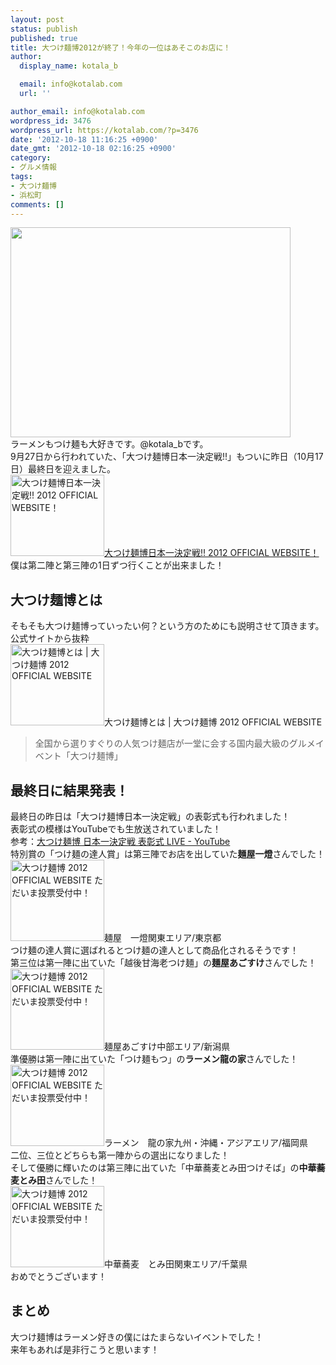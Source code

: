 ```yaml
---
layout: post
status: publish
published: true
title: 大つけ麺博2012が終了！今年の一位はあそこのお店に！
author:
  display_name: kotala_b

  email: info@kotalab.com
  url: ''

author_email: info@kotalab.com
wordpress_id: 3476
wordpress_url: https://kotalab.com/?p=3476
date: '2012-10-18 11:16:25 +0900'
date_gmt: '2012-10-18 02:16:25 +0900'
category:
- グルメ情報
tags:
- 大つけ麺博
- 浜松町
comments: []
---
```

<p><a href="https://kotalab.com/wp-content/uploads/tukemenhaku_121018.jpg" target="_blank"><img src="https://kotalab.com/wp-content/uploads/tukemenhaku_121018.jpg" alt="" title="tukemenhaku_121018" width="448" height="336" class="alignnone size-full wp-image-3482" /></a><br />
ラーメンもつけ麺も大好きです。@kotala_bです。<br />
9月27日から行われていた、「大つけ麺博日本一決定戦!!」もついに昨日（10月17日）最終日を迎えました。<br />
<a href="http://dai-tsukemen-haku.com/" target="_blank"><img  class="alignleft" src="http://capture.heartrails.com/150x130?http://dai-tsukemen-haku.com/" alt="大つけ麺博日本一決定戦!! 2012 OFFICIAL WEBSITE！" width="150" height="130" /></a><a href="http://dai-tsukemen-haku.com/" target="_blank">大つけ麺博日本一決定戦!! 2012 OFFICIAL WEBSITE！</a><a href="http://b.hatena.ne.jp/entry/http://dai-tsukemen-haku.com/" target="_blank"><img border="0" src="http://b.hatena.ne.jp/entry/image/http://dai-tsukemen-haku.com/" alt="" /></a><br style="clear:both;" />僕は第二陣と第三陣の1日ずつ行くことが出来ました！<br />
<!--more--></p>
<h2>大つけ麺博とは</h2>
<p>そもそも大つけ麺博っていったい何？という方のためにも説明させて頂きます。<br />
公式サイトから抜粋<br />
<span class="removed_link" title="http://dai-tsukemen-haku.com/about.html"><img  class="alignleft" src="http://capture.heartrails.com/150x130?http://dai-tsukemen-haku.com/about.html" alt="大つけ麺博とは | 大つけ麺博 2012 OFFICIAL WEBSITE" width="150" height="130" /></span><span class="removed_link" title="http://dai-tsukemen-haku.com/about.html">大つけ麺博とは | 大つけ麺博 2012 OFFICIAL WEBSITE</span><a href="http://b.hatena.ne.jp/entry/http://dai-tsukemen-haku.com/about.html" target="_blank"><img border="0" src="http://b.hatena.ne.jp/entry/image/http://dai-tsukemen-haku.com/about.html" alt="" /></a><br style="clear:both;" /></p>
<blockquote><p>全国から選りすぐりの人気つけ麺店が一堂に会する国内最大級のグルメイベント「大つけ麺博」</p></blockquote>
<h2>最終日に結果発表！</h2>
<p>最終日の昨日は「大つけ麺博日本一決定戦」の表彰式も行われました！<br />
表彰式の模様はYouTubeでも生放送されていました！<br />
参考：<a href="http://www.youtube.com/watch?v=S5NY3TUKCvU" target="_blank">大つけ麺博 日本一決定戦 表彰式 LIVE - YouTube</a><br />
特別賞の「つけ麺の達人賞」は第三陣でお店を出していた<strong>麺屋一燈</strong>さんでした！<br />
<span class="removed_link" title="http://dai-tsukemen-haku.com/shop/detail/id/45/"><img  class="alignleft" src="http://capture.heartrails.com/150x130?http://dai-tsukemen-haku.com/shop/detail/id/45/" alt="大つけ麺博 2012 OFFICIAL WEBSITE ただいま投票受付中！" width="150" height="130" /></span><span class="removed_link" title="http://dai-tsukemen-haku.com/shop/detail/id/45/">麺屋　一燈関東エリア/東京都</span><br style="clear:both" />つけ麺の達人賞に選ばれるとつけ麺の達人として商品化されるそうです！<br />
第三位は第一陣に出ていた「越後甘海老つけ麺」の<strong>麺屋あごすけ</strong>さんでした！<br />
<span class="removed_link" title="http://dai-tsukemen-haku.com/shop/detail/id/26/"><img  class="alignleft" src="http://capture.heartrails.com/150x130?http://dai-tsukemen-haku.com/shop/detail/id/26/" alt="大つけ麺博 2012 OFFICIAL WEBSITE ただいま投票受付中！" width="150" height="130" /></span><span class="removed_link" title="http://dai-tsukemen-haku.com/shop/detail/id/26/">麺屋あごすけ中部エリア/新潟県</span><br style="clear:both;" />準優勝は第一陣に出ていた「つけ麺もつ」の<strong>ラーメン龍の家</strong>さんでした！<br />
<span class="removed_link" title="http://dai-tsukemen-haku.com/shop/detail/id/14/"><img  class="alignleft" src="http://capture.heartrails.com/150x130?http://dai-tsukemen-haku.com/shop/detail/id/14/" alt="大つけ麺博 2012 OFFICIAL WEBSITE ただいま投票受付中！" width="150" height="130" /></span><span class="removed_link" title="http://dai-tsukemen-haku.com/shop/detail/id/14/">ラーメン　龍の家九州・沖縄・アジアエリア/福岡県</span><br style="clear:both;" />二位、三位とどちらも第一陣からの選出になりました！<br />
そして優勝に輝いたのは第三陣に出ていた「中華蕎麦とみ田つけそば」の<strong>中華蕎麦とみ田</strong>さんでした！<br />
<span class="removed_link" title="http://dai-tsukemen-haku.com/shop/detail/id/80/"><img  class="alignleft" src="http://capture.heartrails.com/150x130?http://dai-tsukemen-haku.com/shop/detail/id/80/" alt="大つけ麺博 2012 OFFICIAL WEBSITE ただいま投票受付中！" width="150" height="130" /></span><span class="removed_link" title="http://dai-tsukemen-haku.com/shop/detail/id/80/">中華蕎麦　とみ田関東エリア/千葉県</span><br style="clear:both;" />おめでとうございます！</p>
<h2>まとめ</h2>
<p>大つけ麺博はラーメン好きの僕にはたまらないイベントでした！<br />
来年もあれば是非行こうと思います！</p>
